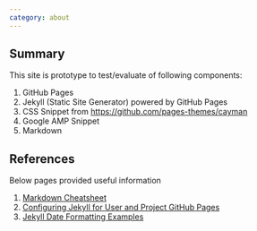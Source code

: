 ```yaml
---
category: about
---
```


Summary
------
This site is prototype to test/evaluate of following components:
1. GitHub Pages
2. Jekyll (Static Site Generator) powered by GitHub Pages
3. CSS Snippet from https://github.com/pages-themes/cayman
4. Google AMP Snippet
5. Markdown 

References
------
Below pages provided useful information 

1. [Markdown Cheatsheet](https://github.com/adam-p/markdown-here/wiki/Markdown-Cheatsheet/)
1. [Configuring Jekyll for User and Project GitHub Pages](http://downtothewire.io/2015/08/15/configuring-jekyll-for-user-and-project-github-pages/)
1. [Jekyll Date Formatting Examples](http://alanwsmith.com/jekyll-liquid-date-formatting-examples)
